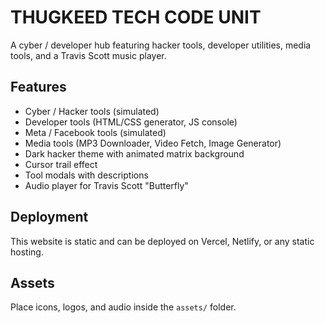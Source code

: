 # THUGKEED TECH CODE UNIT

A cyber / developer hub featuring hacker tools, developer utilities, media tools, and a Travis Scott music player.

## Features
- Cyber / Hacker tools (simulated)
- Developer tools (HTML/CSS generator, JS console)
- Meta / Facebook tools (simulated)
- Media tools (MP3 Downloader, Video Fetch, Image Generator)
- Dark hacker theme with animated matrix background
- Cursor trail effect
- Tool modals with descriptions
- Audio player for Travis Scott "Butterfly"

## Deployment
This website is static and can be deployed on Vercel, Netlify, or any static hosting.

## Assets
Place icons, logos, and audio inside the `assets/` folder.